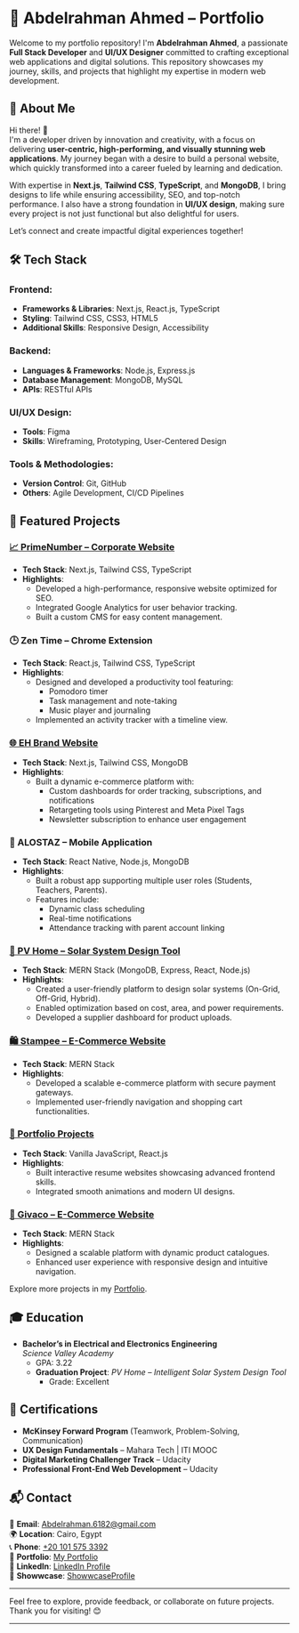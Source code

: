 # 🚀 Abdelrahman Ahmed – Portfolio

Welcome to my portfolio repository! I'm **Abdelrahman Ahmed**, a passionate **Full Stack Developer** and **UI/UX Designer** committed to crafting exceptional web applications and digital solutions. This repository showcases my journey, skills, and projects that highlight my expertise in modern web development.

## 🌟 About Me

Hi there! 👋  
I'm a developer driven by innovation and creativity, with a focus on delivering **user-centric, high-performing, and visually stunning web applications**. My journey began with a desire to build a personal website, which quickly transformed into a career fueled by learning and dedication.

With expertise in **Next.js**, **Tailwind CSS**, **TypeScript**, and **MongoDB**, I bring designs to life while ensuring accessibility, SEO, and top-notch performance. I also have a strong foundation in **UI/UX design**, making sure every project is not just functional but also delightful for users.

Let’s connect and create impactful digital experiences together!

## 🛠️ Tech Stack

### Frontend:

- **Frameworks & Libraries**: Next.js, React.js, TypeScript
- **Styling**: Tailwind CSS, CSS3, HTML5
- **Additional Skills**: Responsive Design, Accessibility

### Backend:

- **Languages & Frameworks**: Node.js, Express.js
- **Database Management**: MongoDB, MySQL
- **APIs**: RESTful APIs

### UI/UX Design:

- **Tools**: Figma
- **Skills**: Wireframing, Prototyping, User-Centered Design

### Tools & Methodologies:

- **Version Control**: Git, GitHub
- **Others**: Agile Development, CI/CD Pipelines

## 💼 Featured Projects

### [📈 PrimeNumber – Corporate Website](https://primenumber-eg.com/)

- **Tech Stack**: Next.js, Tailwind CSS, TypeScript
- **Highlights**:
  - Developed a high-performance, responsive website optimized for SEO.
  - Integrated Google Analytics for user behavior tracking.
  - Built a custom CMS for easy content management.

### 🕒 Zen Time – Chrome Extension

- **Tech Stack**: React.js, Tailwind CSS, TypeScript
- **Highlights**:
  - Designed and developed a productivity tool featuring:
    - Pomodoro timer
    - Task management and note-taking
    - Music player and journaling
  - Implemented an activity tracker with a timeline view.

### [🌐 EH Brand Website](https://www.eh-eg.store/)

- **Tech Stack**: Next.js, Tailwind CSS, MongoDB
- **Highlights**:
  - Built a dynamic e-commerce platform with:
    - Custom dashboards for order tracking, subscriptions, and notifications
    - Retargeting tools using Pinterest and Meta Pixel Tags
    - Newsletter subscription to enhance user engagement

### 📱 ALOSTAZ – Mobile Application

- **Tech Stack**: React Native, Node.js, MongoDB
- **Highlights**:
  - Built a robust app supporting multiple user roles (Students, Teachers, Parents).
  - Features include:
    - Dynamic class scheduling
    - Real-time notifications
    - Attendance tracking with parent account linking

### [🔆 PV Home – Solar System Design Tool](https://pvhome.onrender.com/)

- **Tech Stack**: MERN Stack (MongoDB, Express, React, Node.js)
- **Highlights**:
  - Created a user-friendly platform to design solar systems (On-Grid, Off-Grid, Hybrid).
  - Enabled optimization based on cost, area, and power requirements.
  - Developed a supplier dashboard for product uploads.

### [🛍️ Stampee – E-Commerce Website](https://abdelrahman501.github.io/STAMPEE/)

- **Tech Stack**: MERN Stack
- **Highlights**:
  - Developed a scalable e-commerce platform with secure payment gateways.
  - Implemented user-friendly navigation and shopping cart functionalities.

### [🎨 Portfolio Projects](https://abdelrahman501.github.io/abdelrahman/)

- **Tech Stack**: Vanilla JavaScript, React.js
- **Highlights**:
  - Built interactive resume websites showcasing advanced frontend skills.
  - Integrated smooth animations and modern UI designs.

### [🛒 Givaco – E-Commerce Website](https://givaco.onrender.com/)

- **Tech Stack**: MERN Stack
- **Highlights**:
  - Designed a scalable platform with dynamic product catalogues.
  - Enhanced user experience with responsive design and intuitive navigation.

Explore more projects in my [Portfolio](https://abdelrahman501.github.io/abdelrahman/).

## 🎓 Education

- **Bachelor’s in Electrical and Electronics Engineering**  
  _Science Valley Academy_
  - GPA: 3.22
  - **Graduation Project**: _PV Home – Intelligent Solar System Design Tool_
    - Grade: Excellent

## 📜 Certifications

- **McKinsey Forward Program** (Teamwork, Problem-Solving, Communication)
- **UX Design Fundamentals** – Mahara Tech | ITI MOOC
- **Digital Marketing Challenger Track** – Udacity
- **Professional Front-End Web Development** – Udacity

## 📬 Contact

📧 **Email**: [Abdelrahman.6182@gmail.com](mailto:Abdelrahman.6182@gmail.com)  
🌍 **Location**: Cairo, Egypt  
📞 **Phone**: [+20 101 575 3392](tel:+201015753392)  
🔗 **Portfolio**: [My Portfolio](https://abdelrahman501.github.io/abdelrahman/)  
🔗 **LinkedIn**: [LinkedIn Profile](https://www.linkedin.com/in/abd-elrahman-tech/)  
🔗 **Showwcase**: [ShowwcaseProfile](https://www.showwcase.com/abdelrahman1)

---

Feel free to explore, provide feedback, or collaborate on future projects. Thank you for visiting! 😊

---
